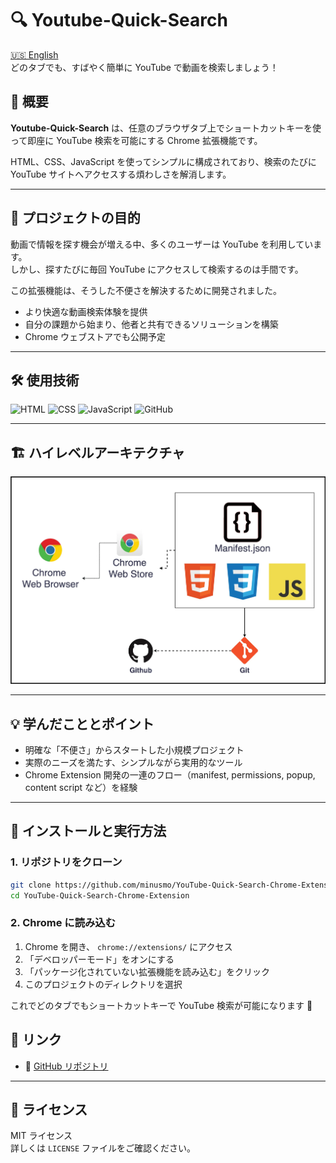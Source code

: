 # 🔍 Youtube-Quick-Search

[🇺🇸 English](./README.md)  
どのタブでも、すばやく簡単に YouTube で動画を検索しましょう！

## 📌 概要

**Youtube-Quick-Search** は、任意のブラウザタブ上でショートカットキーを使って即座に YouTube 検索を可能にする Chrome 拡張機能です。

HTML、CSS、JavaScript を使ってシンプルに構成されており、検索のたびに YouTube サイトへアクセスする煩わしさを解消します。

---

## 🎯 プロジェクトの目的

動画で情報を探す機会が増える中、多くのユーザーは YouTube を利用しています。  
しかし、探すたびに毎回 YouTube にアクセスして検索するのは手間です。

この拡張機能は、そうした不便さを解決するために開発されました。

- より快適な動画検索体験を提供
- 自分の課題から始まり、他者と共有できるソリューションを構築
- Chrome ウェブストアでも公開予定

---

## 🛠️ 使用技術

![HTML](https://img.shields.io/badge/HTML5-E34F26?logo=html5&logoColor=white)
![CSS](https://img.shields.io/badge/CSS3-1572B6?logo=css3&logoColor=white)
![JavaScript](https://img.shields.io/badge/JavaScript-F7DF1E?logo=javascript&logoColor=black)
![GitHub](https://img.shields.io/badge/GitHub-181717?logo=github&logoColor=white)

---

## 🏗️ ハイレベルアーキテクチャ

<img src="./readme_assets/highlevel-architecture-youtube-quick-search.webp" alt="High Level Architecture" width="600" />

---

## 💡 学んだこととポイント

- 明確な「不便さ」からスタートした小規模プロジェクト
- 実際のニーズを満たす、シンプルながら実用的なツール
- Chrome Extension 開発の一連のフロー（manifest, permissions, popup, content script など）を経験

---

## 🚀 インストールと実行方法

### 1. リポジトリをクローン

```bash
git clone https://github.com/minusmo/YouTube-Quick-Search-Chrome-Extension.git
cd YouTube-Quick-Search-Chrome-Extension
```

### 2. Chrome に読み込む

1. Chrome を開き、 `chrome://extensions/` にアクセス
2. 「デベロッパーモード」をオンにする
3. 「パッケージ化されていない拡張機能を読み込む」をクリック
4. このプロジェクトのディレクトリを選択

これでどのタブでもショートカットキーで YouTube 検索が可能になります 🎉

## 🔗 リンク

- 🔗 [GitHub リポジトリ](https://github.com/minusmo/YouTube-Quick-Search-Chrome-Extension)

<!--
- 🔴 Chrome Web Store リンク（公開後に追加）
-->

---

## 📜 ライセンス

MIT ライセンス  
詳しくは `LICENSE` ファイルをご確認ください。
